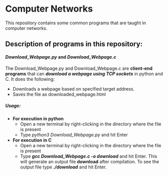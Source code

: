 # Computer Networks
 This repository contains some common programs that are taught in computer networks.
## Description of programs in this repository:
#### *Download_Webpage.py* and *Download_Webpage.c*
 The Download_Webpage.py and Download_Webpage.c are **client-end programs** that can **_download a webpage using TCP sockets_** in python and C. It does the following:
 * Downloads a webpage based on specified target address.
 * Saves the file as downloaded_webpage.html
##### Usage:
  * **For execution in python**
    * Open a new terminal by right-clicking in the directory where the file is present
    * Type *_python3 Download_Webpage.py_* and hit Enter
  * **For execution in C**
    * Open a new terminal by right-clicking in the directory where the file is present
    * Type **_gcc Download_Webpage.c -o download_** and hit Enter. This will generate an output file **download** after compilation. To see the output file type **_./download_** and hit Enter.
